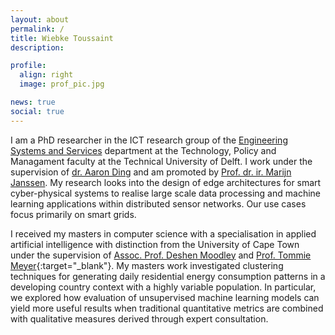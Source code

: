 ```yaml
---
layout: about
permalink: /
title: Wiebke Toussaint
description: 

profile:
  align: right
  image: prof_pic.jpg

news: true
social: true
---
```


I am a PhD researcher in the ICT research group of the 
<a href="https://www.tudelft.nl/en/tpm/about-the-faculty/departments/engineering-systems-and-services/" target="_blank">Engineering Systems and Services</a> 
department at the Technology, Policy and Managament faculty at the Technical University of Delft. I work under the supervision of <a href="http://homepage.tudelft.nl/8e79t/index.html" target="_blank">dr. Aaron Ding</a> and am promoted by 
<a href="https://www.tudelft.nl/tbm/over-de-faculteit/afdelingen/engineering-systems-and-services/people/full-professors/profdrir-mfwha-marijn-janssen/" target="_blank">Prof. dr. ir. Marijn Janssen</a>. 
My research looks into the design of edge architectures for smart cyber-physical systems to realise large scale data processing and machine learning applications within distributed sensor networks. Our use cases focus primarily on smart grids.

I received my masters in computer science with a specialisation in applied artificial intelligence with distinction from the University of Cape Town under the supervision of 
<a href="https://people.cs.uct.ac.za/~deshen/" target="_blank">Assoc. Prof. Deshen Moodley</a> and 
[Prof. Tommie Meyer](https://people.cs.uct.ac.za/~tmeyer/prof-biography.html){:target="\_blank"}. 
My masters work investigated clustering techniques for generating daily residential energy consumption patterns in a developing country context with a highly variable population. In particular, we explored how evaluation of unsupervised machine learning models can yield more useful results when traditional quantitative metrics are combined with qualitative measures derived through expert consultation.

